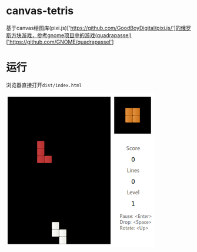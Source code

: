 # canvas-tetris

基于canvas绘图库(pixi.js)['https://github.com/GoodBoyDigital/pixi.js/']的俄罗斯方块游戏，参考gnome项目中的游戏(quadrapassel)['https://github.com/GNOME/quadrapassel']

# 运行

浏览器直接打开`dist/index.html`

![游戏界面](/src/static/images/game.png "游戏界面")